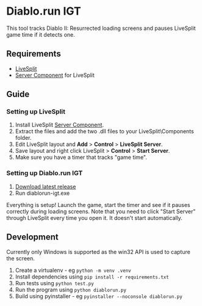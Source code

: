 # Diablo.run IGT

This tool tracks Diablo II: Resurrected loading screens and pauses LiveSplit game time if it detects one.

## Requirements

- [LiveSplit](http://livesplit.org/)
- [Server Component](https://github.com/LiveSplit/LiveSplit.Server/releases/download/1.8/LiveSplit.Server_1.8.zip) for LiveSplit

## Guide

### Setting up LiveSplit

1. Install LiveSplit [Server Component](https://github.com/LiveSplit/LiveSplit.Server/releases/download/1.8/LiveSplit.Server_1.8.zip).
2. Extract the files and add the two .dll files to your LiveSplit\Components folder.
3. Edit LiveSplit layout and **Add** > **Control** > **LiveSplit Server**.
4. Save layout and right click LiveSplit > **Control** > **Start Server**.
5. Make sure you have a timer that tracks "game time".

### Setting up Diablo.run IGT

1. [Download latest release](https://github.com/DiabloRun/diablorun-igt/releases)
2. Run diablorun-igt.exe

Everything is setup! Launch the game, start the timer and see if it pauses correctly during loading screens. Note that you need to click "Start Server" through LiveSplit every time you open it. It doesn't start automatically.

## Development

Currently only Windows is supported as the win32 API is used to capture the screen.

1. Create a virtualenv - eg `python -m venv .venv`
2. Install dependencies using `pip install -r requirements.txt`
3. Run tests using `python test.py`
4. Run the program using `python diablorun.py`
5. Build using pyinstaller - eg `pyinstaller --noconsole diablorun.py`
